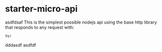 # starter-micro-api
asdfdsaf
This is the simplest possible nodejs api  using the base http library that responds to any request with:   
```ddd
Yo! 
```
dddasdf
asdfdf
